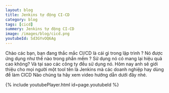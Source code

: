```yaml
---
layout: blog
title: Jenkins tự động CI-CD 
category: blog
tags: [cicd]
summery: Jenkins tự động CI-CD   
image: /images/blog/cicd.png 
youtubeId: Sd3GYvOQ6Ag
---
```

 
Chào các bạn, bạn đang thắc mắc CI/CD là cái gì trong lập trình ? Nó được ứng dụng như thế nào trong phần mềm ? Sử dụng nó có mang lại 
hiệu quả cao không? Và tại sao các công ty đều sử dụng nó. Hôm nay anh sẽ giới thiệu cho mọi người một tool tên là Jenkins mà các doanh 
nghiệp hay dùng để làm CICD 
Nào chúng ta hãy xem video hướng dẫn dưới đây nhé.


{% include youtubePlayer.html id=page.youtubeId %}